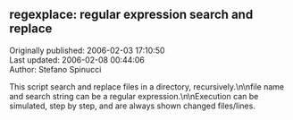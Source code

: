 ## regexplace: regular expression search and replace  
Originally published: 2006-02-03 17:10:50  
Last updated: 2006-02-08 00:44:06  
Author: Stefano Spinucci  
  
This script search and replace files in a directory, recursively.\n\nfile name and search string can be a regular expression.\n\nExecution can be simulated, step by step, and are always shown changed files/lines.